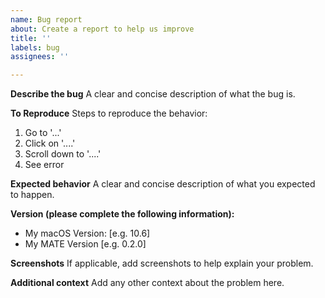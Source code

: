 ```yaml
---
name: Bug report
about: Create a report to help us improve
title: ''
labels: bug
assignees: ''

---
```


**Describe the bug**
A clear and concise description of what the bug is.

**To Reproduce**
Steps to reproduce the behavior:

1. Go to '...'
2. Click on '....'
3. Scroll down to '....'
4. See error

**Expected behavior**
A clear and concise description of what you expected to happen.

**Version (please complete the following information):**

- My macOS Version: [e.g. 10.6]
- My MATE Version [e.g. 0.2.0]

**Screenshots**
If applicable, add screenshots to help explain your problem.

**Additional context**
Add any other context about the problem here.
